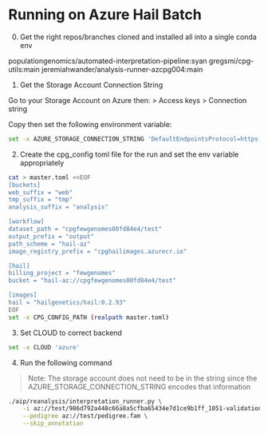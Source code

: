 # Running on Azure Hail Batch

0) Get the right repos/branches cloned and installed all into a single conda env

populationgenomics/automated-interpretation-pipeline:syan
gregsmi/cpg-utils:main
jeremiahwander/analysis-runner-azcpg004:main

1) Get the Storage Account Connection String

Go to your Storage Account on Azure then:
<Storage Account> > Access keys > Connection string

Copy then set the following environment variable:
```bash
set -x AZURE_STORAGE_CONNECTION_STRING 'DefaultEndpointsProtocol=https;AccountName=blablah;AccountKey=longkyestringthing;EndpointSuffix=core.windows.net'
```

2) Create the cpg_config toml file for the run and set the env
   variable appropriately

```bash
cat > master.toml <<EOF
[buckets]
web_suffix = "web"
tmp_suffix = "tmp"
analysis_suffix = "analysis"

[workflow]
dataset_path = "cpgfewgenomes00fd84e4/test"
output_prefix = "output"
path_scheme = "hail-az"
image_registry_prefix = "cpghailimages.azurecr.io"

[hail]
billing_project = "fewgenomes"
bucket = "hail-az://cpgfewgenomes00fd84e4/test"

[images]
hail = "hailgenetics/hail:0.2.93"
EOF
set -x CPG_CONFIG_PATH (realpath master.toml)
```

3) Set CLOUD to correct backend
```bash
set -x CLOUD 'azure'
```

4) Run the following command

> Note: The storage account does not need to be in the string since
> the AZURE_STORAGE_CONNECTION_STRING encodes that information

```bash
./aip/reanalysis/interpretation_runner.py \
    -i az://test/986d792a448c66a8a5cfba65434e7d1ce9b1ff_1051-validation.mt \
    --pedigree az://test/pedigree.fam \
    --skip_annotation
````
